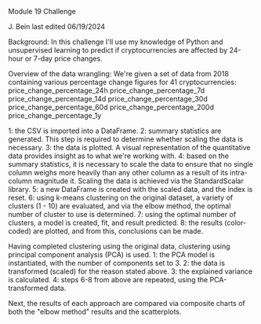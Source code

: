 Module 19 Challenge

J. Bein
last edited 06/19/2024

Background:
In this challenge I'll use my knowledge of Python and unsupervised learning to predict if cryptocurrencies are affected by 24-hour or 7-day price changes.

Overview of the data wrangling: 
We're given a set of data from 2018 containing various percentage change figures for 41 cryptocurrencies:
    price_change_percentage_24h
    price_change_percentage_7d
    price_change_percentage_14d
    price_change_percentage_30d
    price_change_percentage_60d
    price_change_percentage_200d
    price_change_percentage_1y


1: the CSV is imported into a DataFrame.
2: summary statistics are generated. This step is required to determine whether scaling the data is necessary.
3: the data is plotted. A visual representation of the quantitative data provides insight as to what we're working with.
4: based on the summary statistics, it is necessary to scale the data to ensure that no single column weighs more heavily than any other column as a result of its intra-column 
   magnitude it. Scaling the data is achieved via the StandardScalar library.
5: a new DataFrame is created with the scaled data, and the index is reset.
6: using k-means clustering on the original dataset, a variety of clusters (1 - 10) are evaluated, and via the elbow method, the optimal number of cluster to use is determined.
7: using the optimal number of clusters, a model is created, fit, and result predicted.
8: the results (color-coded) are plotted, and from this, conclusions can be made.

Having completed clustering using the original data, clustering using principal component analysis (PCA) is used.
1: the PCA model is instantiated, with the number of components set to 3.
2: the data is transformed (scaled) for the reason stated above.
3: the explained variance is calculated.
4: steps 6-8 from above are repeated, using the PCA-transformed data.

Next, the results of each approach are compared via composite charts of both the "elbow method" results and the scatterplots.
